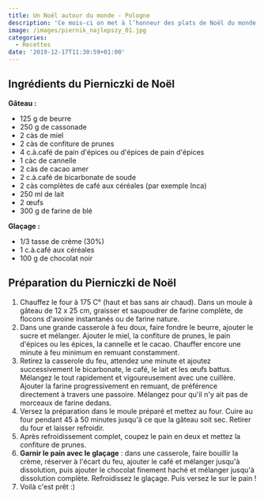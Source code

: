 ```yaml
---
title: Un Noël autour du monde - Pologne
description: 'Ce mois-ci on met à l’honneur des plats de Noël du monde entier :)'
image: /images/piernik_najlepszy_01.jpg
categories:
  - Recettes
date: '2019-12-17T11:30:59+01:00'
---
```

## Ingrédients du Pierniczki de Noël

**Gâteau :**

* 125 g de beurre
* 250 g de cassonade
* 2 càs de miel
* 2 càs de confiture de prunes
* 4 c.à.café de pain d'épices ou d'épices de pain d'épices
* 1 càc de cannelle
* 2 càs de cacao amer
* 2 c.à.café de bicarbonate de soude
* 2 càs complètes de café aux céréales (par exemple Inca)
* 250 ml de lait
* 2 œufs
* 300 g de farine de blé

**Glaçage :**

* 1/3 tasse de crème (30%)
* 1 c.à.café aux céréales
* 100 g de chocolat noir

## Préparation du Pierniczki de Noël

1. Chauffez le four à 175 C° (haut et bas sans air chaud). Dans un moule à gâteau de 12 x 25 cm, graisser et saupoudrer de farine complète, de flocons d'avoine instantanés ou de farine nature.
2. Dans une grande casserole à feu doux, faire fondre le beurre, ajouter le sucre et mélanger. Ajouter le miel, la confiture de prunes, le pain d'épices ou les épices, la cannelle et le cacao. Chauffer encore une minute à feu minimum en remuant constamment. 
3. Retirez la casserole du feu, attendez une minute et ajoutez successivement le bicarbonate, le café, le lait et les œufs battus. Mélangez le tout rapidement et vigoureusement avec une cuillère. Ajouter la farine progressivement en remuant, de préférence directement à travers une passoire. Mélangez pour qu'il n'y ait pas de morceaux de farine dedans.
4. Versez la préparation dans le moule préparé et mettez au four. Cuire au four pendant 45 à 50 minutes jusqu'à ce que la gâteau soit sec. Retirer du four et laisser refroidir.
5. Après refroidissement complet, coupez le pain en deux et mettez la confiture de prunes. 
6. **Garnir le pain avec le glaçage** : dans une casserole, faire bouillir la crème, réserver à l'écart du feu, ajouter le café et mélanger jusqu'à dissolution, puis ajouter le chocolat finement haché et mélanger jusqu'à dissolution complète. Refroidissez le glaçage. Puis versez le sur le pain !
7. Voilà c'est prêt :)
